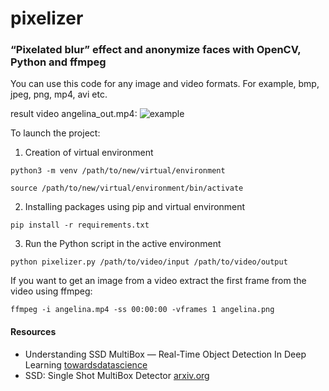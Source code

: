 # pixelizer
### “Pixelated blur” effect and anonymize faces with OpenCV, Python and ffmpeg

You can use this code for any image and video formats. For example, bmp, jpeg, png, mp4, avi etc.

result video angelina_out.mp4:
![example](examples/angelina_out_8sec.gif)

To launch the project:
1. Creation of virtual environment
```
python3 -m venv /path/to/new/virtual/environment
```
```
source /path/to/new/virtual/environment/bin/activate
```
2. Installing packages using pip and virtual environment
```
pip install -r requirements.txt
```
3. Run the Python script in the active environment
```
python pixelizer.py /path/to/video/input /path/to/video/output
```

If you want to get an image from a video extract the first frame from the video using ffmpeg:
```
ffmpeg -i angelina.mp4 -ss 00:00:00 -vframes 1 angelina.png
```

#### Resources
- Understanding SSD MultiBox — Real-Time Object Detection In Deep Learning [towardsdatascience](https://towardsdatascience.com/understanding-ssd-multibox-real-time-object-detection-in-deep-learning-495ef744fab)
- SSD: Single Shot MultiBox Detector [arxiv.org](https://arxiv.org/pdf/1512.02325.pdf)
